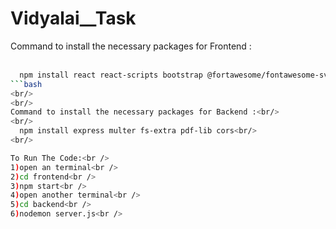 # Vidyalai__Task
Command to install the necessary packages for Frontend :<br/>
<br/>
```bash
  npm install react react-scripts bootstrap @fortawesome/fontawesome-svg-core @fortawesome/free-solid-svg-icons @fortawesome/react-fontawesome
```bash  
<br/>
<br/>
Command to install the necessary packages for Backend :<br/>
<br/>
  npm install express multer fs-extra pdf-lib cors<br/>
<br/>

To Run The Code:<br />
1)open an terminal<br />
2)cd frontend<br />
3)npm start<br />
4)open another terminal<br />
5)cd backend<br />
6)nodemon server.js<br />

